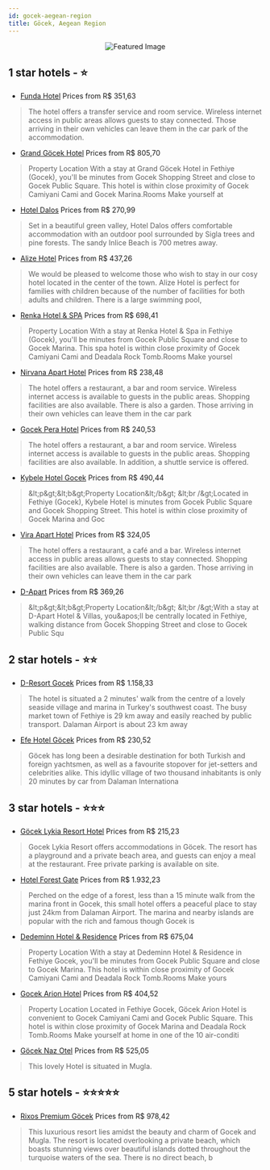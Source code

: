 ```yaml
---
id: gocek-aegean-region
title: Göcek, Aegean Region
---
```


<center><img src="https://i.travelapi.com/hotels/8000000/7320000/7315900/7315862/e81f6514_z.jpg" alt="Featured Image" /></center>


##  1 star hotels - ⭐️

-    [Funda Hotel](https://us.hurb.com/hotels/gocek/funda-hotel-JNP-JP916939?cmp=18055) Prices from R$ 351,63
   > The hotel offers a transfer service and room service. Wireless internet access in public areas allows guests to stay connected. Those arriving in their own vehicles can leave them in the car park of the accommodation.

-    [Grand Göcek Hotel](https://us.hurb.com/hotels/gocek/grand-gocek-hotel-JNP-JP340400?cmp=18055) Prices from R$ 805,70
   > Property Location With a stay at Grand Göcek Hotel in Fethiye (Gocek), you&apos;ll be minutes from Gocek Shopping Street and close to Gocek Public Square.  This hotel is within close proximity of Gocek Camiyani Cami and Gocek Marina.Rooms Make yourself at
-    [Hotel Dalos](https://us.hurb.com/hotels/gocek/hotel-dalos-JNP-JP123165?cmp=18055) Prices from R$ 270,99
   > Set in a beautiful green valley, Hotel Dalos offers comfortable accommodation with an outdoor pool surrounded by Sigla trees and pine forests. The sandy Inlice Beach is 700 metres away.
-    [Alize Hotel](https://us.hurb.com/hotels/gocek/alize-hotel-JNP-JP877475?cmp=18055) Prices from R$ 437,26
   > We would be pleased to welcome those who wish to stay in our cosy hotel located in the center of the town. Alize Hotel is perfect for families with children because of the number of facilities for both adults and children. There is a large swimming pool, 
-    [Renka Hotel & SPA](https://us.hurb.com/hotels/gocek/renka-hotel-spa-JNP-JP633161?cmp=18055) Prices from R$ 698,41
   > Property Location With a stay at Renka Hotel &amp; Spa in Fethiye (Gocek), you&apos;ll be minutes from Gocek Public Square and close to Gocek Marina.  This spa hotel is within close proximity of Gocek Camiyani Cami and Deadala Rock Tomb.Rooms Make yoursel
-    [Nirvana Apart Hotel](https://us.hurb.com/hotels/gocek/nirvana-apart-hotel-JNP-JP869646?cmp=18055) Prices from R$ 238,48
   > The hotel offers a restaurant, a bar and room service. Wireless internet access is available to guests in the public areas. Shopping facilities are also available. There is also a garden. Those arriving in their own vehicles can leave them in the car park
-    [Gocek Pera Hotel](https://us.hurb.com/hotels/gocek/gocek-pera-hotel-JNP-JP562503?cmp=18055) Prices from R$ 240,53
   > The hotel offers a restaurant, a bar and room service. Wireless internet access is available to guests in the public areas. Shopping facilities are also available. In addition, a shuttle service is offered.

-    [Kybele Hotel Gocek](https://us.hurb.com/hotels/gocek/kybele-hotel-gocek-JNP-JP586323?cmp=18055) Prices from R$ 490,44
   > &amp;lt;p&amp;gt;&amp;lt;b&amp;gt;Property Location&amp;lt;/b&amp;gt; &amp;lt;br /&amp;gt;Located in Fethiye (Gocek), Kybele Hotel is minutes from Gocek Public Square and Gocek Shopping Street.  This hotel is within close proximity of Gocek Marina and Goc
-    [Vira Apart Hotel](https://us.hurb.com/hotels/gocek/vira-apart-hotel-JNP-JP544565?cmp=18055) Prices from R$ 324,05
   > The hotel offers a restaurant, a café and a bar. Wireless internet access in public areas allows guests to stay connected. Shopping facilities are also available. There is also a garden. Those arriving in their own vehicles can leave them in the car park 
-    [D-Apart](https://us.hurb.com/hotels/gocek/d-apart-JNP-JP471940?cmp=18055) Prices from R$ 369,26
   > &amp;lt;p&amp;gt;&amp;lt;b&amp;gt;Property Location&amp;lt;/b&amp;gt; &amp;lt;br /&amp;gt;With a stay at D-Apart Hotel &amp; Villas, you&amp;apos;ll be centrally located in Fethiye, walking distance from Gocek Shopping Street and close to Gocek Public Squ

##  2 star hotels - ⭐️⭐️

-    [D-Resort Gocek](https://us.hurb.com/hotels/gocek/d-resort-gocek-JNP-JP832293?cmp=18055) Prices from R$ 1.158,33
   > The hotel is situated a 2 minutes&apos; walk from the centre of a lovely seaside village and marina in Turkey&apos;s southwest coast. The busy market town of Fethiye is 29 km away and easily reached by public transport. Dalaman Airport is about 23 km away
-    [Efe Hotel Göcek](https://us.hurb.com/hotels/gocek/efe-hotel-gocek-JNP-JP701271?cmp=18055) Prices from R$ 230,52
   > Göcek has long been a desirable destination for both Turkish and foreign yachtsmen, as well as a favourite stopover for jet-setters and celebrities alike. This idyllic village of two thousand inhabitants is only 20 minutes by car from Dalaman Internationa

##  3 star hotels - ⭐️⭐️⭐️

-    [Göcek Lykia Resort Hotel](https://us.hurb.com/hotels/gocek/gocek-lykia-resort-hotel-JNP-JP978412?cmp=18055) Prices from R$ 215,23
   > Gocek Lykia Resort offers accommodations in Göcek. The resort has a playground and a private beach area, and guests can enjoy a meal at the restaurant. Free private parking is available on site.
-    [Hotel Forest Gate](https://us.hurb.com/hotels/gocek/hotel-forest-gate-JNP-JP983533?cmp=18055) Prices from R$ 1.932,23
   > Perched on the edge of a forest, less than a 15 minute walk from the marina front in Gocek, this small hotel offers a peaceful place to stay just 24km from Dalaman Airport. The marina and nearby islands are popular with the rich and famous though Gocek is
-    [Dedeminn Hotel & Residence](https://us.hurb.com/hotels/gocek/dedeminn-hotel-residence-JNP-JP339399?cmp=18055) Prices from R$ 675,04
   > Property Location With a stay at Dedeminn Hotel &amp; Residence in Fethiye Gocek, you&apos;ll be minutes from Gocek Public Square and close to Gocek Marina. This hotel is within close proximity of Gocek Camiyani Cami and Deadala Rock Tomb.Rooms Make yours
-    [Gocek Arion Hotel](https://us.hurb.com/hotels/gocek/gocek-arion-hotel-JNP-JP818908?cmp=18055) Prices from R$ 404,52
   > Property Location Located in Fethiye Gocek, Göcek Arion Hotel is convenient to Gocek Camiyani Cami and Gocek Public Square. This hotel is within close proximity of Gocek Marina and Deadala Rock Tomb.Rooms Make yourself at home in one of the 10 air-conditi
-    [Göcek Naz Otel](https://us.hurb.com/hotels/gocek/gocek-naz-otel-JNP-JP675811?cmp=18055) Prices from R$ 525,05
   > This lovely Hotel is situated in Mugla. 

##  5 star hotels - ⭐️⭐️⭐️⭐️⭐️

-    [Rixos Premium Göcek](https://us.hurb.com/hotels/gocek/rixos-premium-gocek-JNP-JP729535?cmp=18055) Prices from R$ 978,42
   > This luxurious resort lies amidst the beauty and charm of Gocek and Mugla. The resort is located overlooking a private beach, which boasts stunning views over beautiful islands dotted throughout the turquoise waters of the sea. There is no direct beach, b
